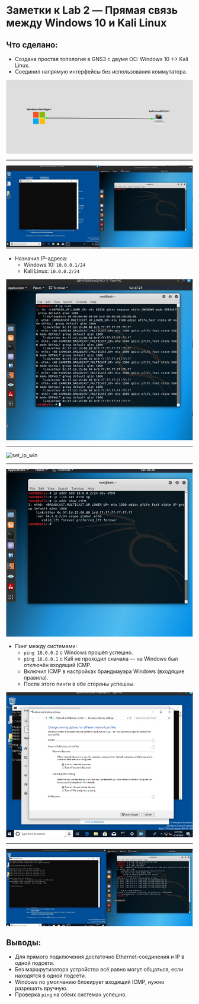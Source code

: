 # Заметки к Lab 2 — Прямая связь между Windows 10 и Kali Linux

## Что сделано:
- Создана простая топология в GNS3 с двумя ОС: Windows 10 <-> Kali Linux.
- Соединил напрямую интерфейсы без использования коммутатора.

![Topology](images/topology.png)

***

![start](images/start.png)


- Назначил IP-адреса:
  - Windows 10: `10.0.0.1/24`
  - Kali Linux: `10.0.0.2/24`
 
![ip_link](images/ip_link.png)

***

![set_ip_win](images/set_ip_win.png)

***

![set_ip_kali](images/set_ip_kali.png)
  
- Пинг между системами:
  - `ping 10.0.0.2` с Windows прошёл успешно.
  - `ping 10.0.0.1` с Kali не проходил сначала — на Windows был отключён входящий ICMP.
  - Включил ICMP в настройках брандмауэра Windows (входящие правила).
  - После этого пинги в обе стороны успешны.

![share_options](images/share_options.png)

***

![ping](images/ping.png)


## Выводы:
- Для прямого подключения достаточно Ethernet-соединения и IP в одной подсети.
- Без маршрутизатора устройства всё равно могут общаться, если находятся в одной подсети.
- Windows по умолчанию блокирует входящий ICMP, нужно разрешать вручную.
- Проверка `ping` на обеих системах успешно.


